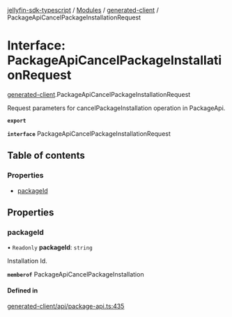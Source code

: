 [jellyfin-sdk-typescript](../README.md) / [Modules](../modules.md) / [generated-client](../modules/generated_client.md) / PackageApiCancelPackageInstallationRequest

# Interface: PackageApiCancelPackageInstallationRequest

[generated-client](../modules/generated_client.md).PackageApiCancelPackageInstallationRequest

Request parameters for cancelPackageInstallation operation in PackageApi.

**`export`**

**`interface`** PackageApiCancelPackageInstallationRequest

## Table of contents

### Properties

- [packageId](generated_client.PackageApiCancelPackageInstallationRequest.md#packageid)

## Properties

### packageId

• `Readonly` **packageId**: `string`

Installation Id.

**`memberof`** PackageApiCancelPackageInstallation

#### Defined in

[generated-client/api/package-api.ts:435](https://github.com/thornbill/jellyfin-sdk-typescript/blob/0f61f16/src/generated-client/api/package-api.ts#L435)
